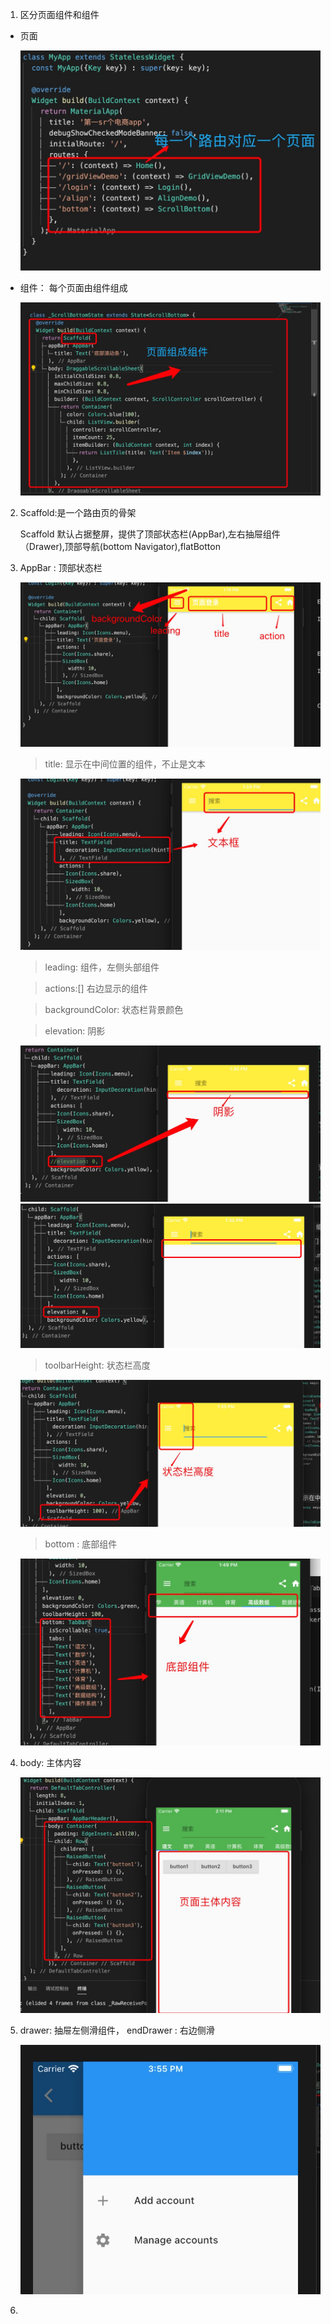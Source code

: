 1. 区分页面组件和组件

+ 页面

   ![avatar](../assets/page.jpg)

+ 组件： 每个页面由组件组成

   ![avatar](../assets/page1.jpg)

2. Scaffold:是一个路由页的骨架

   Scaffold 默认占据整屏，提供了顶部状态栏(AppBar),左右抽屉组件（Drawer),顶部导航(bottom Navigator),flatBotton

3. AppBar : 顶部状态栏

   ![avatar](../assets/ios-appbar.jpg)

   > title: 显示在中间位置的组件，不止是文本

   ![avatar](../assets/ios-appbar1.jpg)

   > leading: 组件，左侧头部组件

   > actions:[] 右边显示的组件

   > backgroundColor: 状态栏背景颜色

   > elevation: 阴影

   ![avatar](../assets/ios-appbar2.jpg)
   ![avatar](../assets/ios-appbar3.jpg)

   > toolbarHeight: 状态栏高度

   ![avatar](../assets/ios-appbar4.jpg)

   > bottom : 底部组件

   ![avatar](../assets/ios-appbar5.jpg)

4. body: 主体内容

   ![avatar](../assets/scaffold-body.jpg)

5. drawer: 抽屉左侧滑组件， endDrawer : 右边侧滑

   ![avatar](../assets/right-drawer1.jpg)

6. 